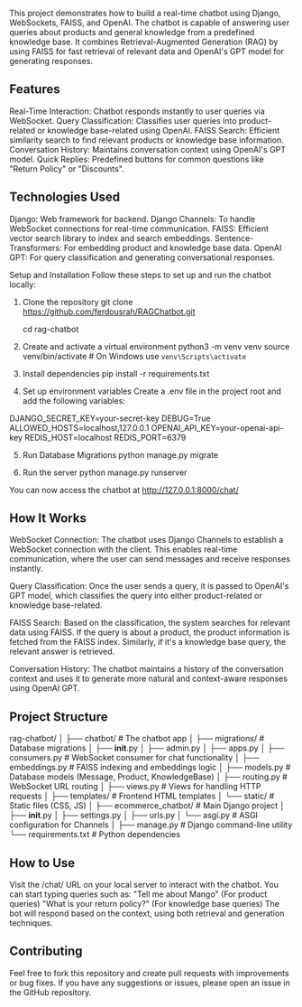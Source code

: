 This project demonstrates how to build a real-time chatbot using Django, WebSockets, FAISS, and OpenAI. The chatbot is capable of answering user queries about products and general knowledge from a predefined knowledge base. It combines Retrieval-Augmented Generation (RAG) by using FAISS for fast retrieval of relevant data and OpenAI's GPT model for generating responses.

Features
---------
Real-Time Interaction: Chatbot responds instantly to user queries via WebSocket.
Query Classification: Classifies user queries into product-related or knowledge base-related using OpenAI.
FAISS Search: Efficient similarity search to find relevant products or knowledge base information.
Conversation History: Maintains conversation context using OpenAI's GPT model.
Quick Replies: Predefined buttons for common questions like "Return Policy" or "Discounts".

Technologies Used
-----------------
Django: Web framework for backend.
Django Channels: To handle WebSocket connections for real-time communication.
FAISS: Efficient vector search library to index and search embeddings.
Sentence-Transformers: For embedding product and knowledge base data.
OpenAI GPT: For query classification and generating conversational responses.

Setup and Installation
Follow these steps to set up and run the chatbot locally:

1. Clone the repository
   git clone https://github.com/ferdousrah/RAGChatbot.git
   
   cd rag-chatbot

3. Create and activate a virtual environment
   python3 -m venv venv
   source venv/bin/activate  # On Windows use `venv\Scripts\activate`

4. Install dependencies
   pip install -r requirements.txt

5. Set up environment variables
   Create a .env file in the project root and add the following variables:

DJANGO_SECRET_KEY=your-secret-key
DEBUG=True
ALLOWED_HOSTS=localhost,127.0.0.1
OPENAI_API_KEY=your-openai-api-key
REDIS_HOST=localhost
REDIS_PORT=6379

5. Run Database Migrations
   python manage.py migrate

6. Run the server
   python manage.py runserver

You can now access the chatbot at http://127.0.0.1:8000/chat/

How It Works
--------------
WebSocket Connection: The chatbot uses Django Channels to establish a WebSocket connection with the client. This enables real-time communication, where the user can send messages and receive responses instantly.

Query Classification: Once the user sends a query, it is passed to OpenAI's GPT model, which classifies the query into either product-related or knowledge base-related.

FAISS Search: Based on the classification, the system searches for relevant data using FAISS. If the query is about a product, the product information is fetched from the FAISS index. Similarly, if it's a knowledge base query, the relevant answer is retrieved.

Conversation History: The chatbot maintains a history of the conversation context and uses it to generate more natural and context-aware responses using OpenAI GPT.

Project Structure
-----------------

rag-chatbot/
│
├── chatbot/                  # The chatbot app
│   ├── migrations/           # Database migrations
│   ├── __init__.py
│   ├── admin.py
│   ├── apps.py
│   ├── consumers.py         # WebSocket consumer for chat functionality
│   ├── embeddings.py        # FAISS indexing and embeddings logic
│   ├── models.py            # Database models (Message, Product, KnowledgeBase)
│   ├── routing.py           # WebSocket URL routing
│   ├── views.py             # Views for handling HTTP requests
│   ├── templates/           # Frontend HTML templates
│   └── static/              # Static files (CSS, JS)
│
├── ecommerce_chatbot/       # Main Django project
│   ├── __init__.py
│   ├── settings.py
│   ├── urls.py
│   └── asgi.py              # ASGI configuration for Channels
│
├── manage.py                # Django command-line utility
└── requirements.txt         # Python dependencies

How to Use
----------
Visit the /chat/ URL on your local server to interact with the chatbot.
You can start typing queries such as:
"Tell me about Mango" (For product queries)
"What is your return policy?" (For knowledge base queries)
The bot will respond based on the context, using both retrieval and generation techniques.

Contributing
------------
Feel free to fork this repository and create pull requests with improvements or bug fixes. If you have any suggestions or issues, please open an issue in the GitHub repository.
